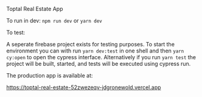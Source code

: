 Toptal Real Estate App

To run in dev:
`npm run dev` or `yarn dev`

To test:

A seperate firebase project exists for testing purposes. To start the environment you can with run `yarn dev:test` in one shell and then `yarn cy:open` to open the cypress interface. Alternatively if you run `yarn test` the project will be built, started, and tests will be executed using cypress run.

The production app is available at:

https://toptal-real-estate-52zwezeqv-jdgronewold.vercel.app

